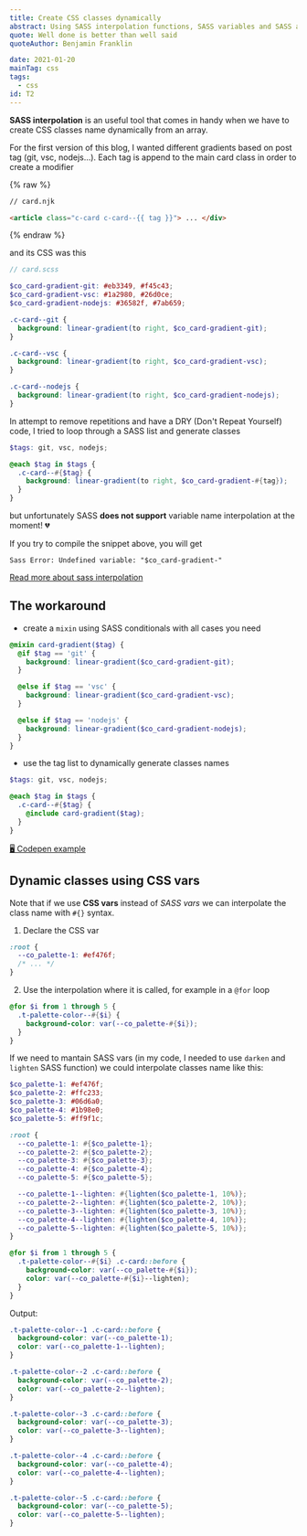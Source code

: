 ```yaml
---
title: Create CSS classes dynamically
abstract: Using SASS interpolation functions, SASS variables and SASS arrays, create CSS classes dinamically.
quote: Well done is better than well said
quoteAuthor: Benjamin Franklin

date: 2021-01-20
mainTag: css
tags:
  - css
id: T2
---
```


**SASS interpolation** is an useful tool that comes in handy when we have to create CSS classes name dynamically from an array.

For the first version of this blog, I wanted different gradients based on post tag (git, vsc, nodejs...). Each tag is append to the main card class in order to create a modifier

{% raw %}
```html
// card.njk

<article class="c-card c-card--{{ tag }}"> ... </div>
```
{% endraw %}

and its CSS was this

```scss
// card.scss

$co_card-gradient-git: #eb3349, #f45c43;
$co_card-gradient-vsc: #1a2980, #26d0ce;
$co_card-gradient-nodejs: #36582f, #7ab659;

.c-card--git {
  background: linear-gradient(to right, $co_card-gradient-git);
}

.c-card--vsc {
  background: linear-gradient(to right, $co_card-gradient-vsc);
}

.c-card--nodejs {
  background: linear-gradient(to right, $co_card-gradient-nodejs);
}

```

In attempt to remove repetitions and have a DRY (Don't Repeat Yourself) code, I tried to loop through a SASS list and generate classes

```scss
$tags: git, vsc, nodejs;

@each $tag in $tags {
  .c-card--#{$tag} {
    background: linear-gradient(to right, $co_card-gradient-#{tag});
  }
}
```

but unfortunately SASS **does not support** variable name interpolation at the moment! 💔

If you try to compile the snippet above, you will get

```shell
Sass Error: Undefined variable: "$co_card-gradient-"
```

[Read more about sass interpolation](https://sass-lang.com/documentation/interpolation)

## The workaround

- create a `mixin` using SASS conditionals with all cases you need

```scss
@mixin card-gradient($tag) {
  @if $tag == 'git' {
    background: linear-gradient($co_card-gradient-git);
  }

  @else if $tag == 'vsc' {
    background: linear-gradient($co_card-gradient-vsc);
  }

  @else if $tag == 'nodejs' {
    background: linear-gradient($co_card-gradient-nodejs);
  }
}
```

- use the tag list to dynamically generate classes names

```scss
$tags: git, vsc, nodejs;

@each $tag in $tags {
  .c-card--#{$tag} {
    @include card-gradient($tag);
  }
}
```

[🖥 Codepen example](https://codepen.io/giuliachiola/pen/VwLVVRy)

## Dynamic classes using CSS vars

Note that if we use **CSS vars** instead of _SASS vars_ we can interpolate the class name with `#{}` syntax.

1. Declare the CSS var

```scss
:root {
  --co_palette-1: #ef476f;
  /* ... */
}
```

2. Use the interpolation where it is called, for example in a `@for` loop

```scss
@for $i from 1 through 5 {
  .t-palette-color--#{$i} {
    background-color: var(--co_palette-#{$i});
  }
}
```

If we need to mantain SASS vars (in my code, I needed to use `darken` and `lighten` SASS function) we could interpolate classes name like this:

```scss
$co_palette-1: #ef476f;
$co_palette-2: #ffc233;
$co_palette-3: #06d6a0;
$co_palette-4: #1b98e0;
$co_palette-5: #ff9f1c;

:root {
  --co_palette-1: #{$co_palette-1};
  --co_palette-2: #{$co_palette-2};
  --co_palette-3: #{$co_palette-3};
  --co_palette-4: #{$co_palette-4};
  --co_palette-5: #{$co_palette-5};

  --co_palette-1--lighten: #{lighten($co_palette-1, 10%)};
  --co_palette-2--lighten: #{lighten($co_palette-2, 10%)};
  --co_palette-3--lighten: #{lighten($co_palette-3, 10%)};
  --co_palette-4--lighten: #{lighten($co_palette-4, 10%)};
  --co_palette-5--lighten: #{lighten($co_palette-5, 10%)};
}
```

```scss
@for $i from 1 through 5 {
  .t-palette-color--#{$i} .c-card::before {
    background-color: var(--co_palette-#{$i});
    color: var(--co_palette-#{$i}--lighten);
  }
}
```

Output:

```css
.t-palette-color--1 .c-card::before {
  background-color: var(--co_palette-1);
  color: var(--co_palette-1--lighten);
}

.t-palette-color--2 .c-card::before {
  background-color: var(--co_palette-2);
  color: var(--co_palette-2--lighten);
}

.t-palette-color--3 .c-card::before {
  background-color: var(--co_palette-3);
  color: var(--co_palette-3--lighten);
}

.t-palette-color--4 .c-card::before {
  background-color: var(--co_palette-4);
  color: var(--co_palette-4--lighten);
}

.t-palette-color--5 .c-card::before {
  background-color: var(--co_palette-5);
  color: var(--co_palette-5--lighten);
}
```
